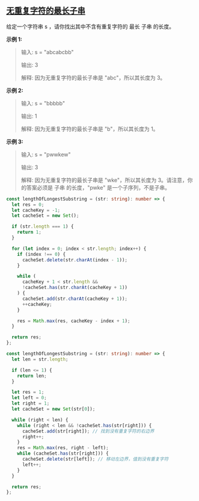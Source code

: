 ## [无重复字符的最长子串](https://leetcode.cn/problems/longest-substring-without-repeating-characters/description/?envType=study-plan-v2&envId=top-interview-150)

给定一个字符串 s ，请你找出其中不含有重复字符的 最长
子串
的长度。

**示例 1:**

> 输入: s = "abcabcbb"
>
> 输出: 3
>
> 解释: 因为无重复字符的最长子串是 "abc"，所以其长度为 3。

**示例 2:**

> 输入: s = "bbbbb"
>
> 输出: 1
>
> 解释: 因为无重复字符的最长子串是 "b"，所以其长度为 1。

**示例 3:**

> 输入: s = "pwwkew"
>
> 输出: 3
>
> 解释: 因为无重复字符的最长子串是 "wke"，所以其长度为 3。请注意，你的答案必须是 子串 的长度，"pwke" 是一个子序列，不是子串。

```typescript
const lengthOfLongestSubstring = (str: string): number => {
  let res = 0;
  let cacheKey = -1;
  let cacheSet = new Set();

  if (str.length === 1) {
    return 1;
  }

  for (let index = 0; index < str.length; index++) {
    if (index !== 0) {
      cacheSet.delete(str.charAt(index - 1));
    }

    while (
      cacheKey + 1 < str.length &&
      !cacheSet.has(str.charAt(cacheKey + 1))
    ) {
      cacheSet.add(str.charAt(cacheKey + 1));
      ++cacheKey;
    }

    res = Math.max(res, cacheKey - index + 1);
  }

  return res;
};
```

```typescript
const lengthOfLongestSubstring = (str: string): number => {
  let len = str.length;

  if (len <= 1) {
    return len;
  }

  let res = 1;
  let left = 0;
  let right = 1;
  let cacheSet = new Set(str[0]);

  while (right < len) {
    while (right < len && !cacheSet.has(str[right])) {
      cacheSet.add(str[right]); // 找到没有重复字符的右边界
      right++;
    }
    res = Math.max(res, right - left);
    while (cacheSet.has(str[right])) {
      cacheSet.delete(str[left]); // 移动左边界，值到没有重复字符
      left++;
    }
  }

  return res;
};
```
